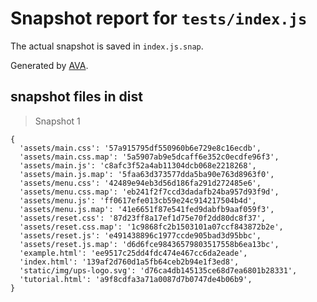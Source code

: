 # Snapshot report for `tests/index.js`

The actual snapshot is saved in `index.js.snap`.

Generated by [AVA](https://ava.li).

## snapshot files in dist

> Snapshot 1

    {
      'assets/main.css': '57a915795df550960b6e729e8c16ecdb',
      'assets/main.css.map': '5a5907ab9e5dcaff6e352c0ecdfe96f3',
      'assets/main.js': 'c8afc3f52a4ab11304dcb068e2218268',
      'assets/main.js.map': '5faa63d373577dda5ba90e763d8963f0',
      'assets/menu.css': '42489e94eb3d56d186fa291d272485e6',
      'assets/menu.css.map': 'eb241f2f7ccd3dadafb24ba957d93f9d',
      'assets/menu.js': 'ff0617efe013cb59e24c914217504b4d',
      'assets/menu.js.map': '41e6651f87e541fed9dabfb9aaf059f3',
      'assets/reset.css': '87d23ff8a17ef1d75e70f2dd80dc8f37',
      'assets/reset.css.map': '1c9868fc2b1503101a07ccf843872b2e',
      'assets/reset.js': 'e491438896c1977ccde905bad3d95bbc',
      'assets/reset.js.map': 'd6d6fce98436579803517558b6ea13bc',
      'example.html': 'ee9517c25dd4fdc474e467cc6da2eade',
      'index.html': '139af2d760d1a5fb64ceb2b94e1f3ed8',
      'static/img/ups-logo.svg': 'd76ca4db145135ce68d7ea6801b28331',
      'tutorial.html': 'a9f8cdfa3a71a0087d7b0747de4b06b9',
    }
